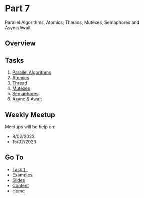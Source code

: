 # Part 7

Parallel Algorithms, Atomics, Threads, Mutexes, Semaphores and Async/Await

## Overview


## Tasks

1. [Parallel Algorithms]()
2. [Atomics]()
3. [Thread]()
4. [Mutexes]()
5. [Semaphores]()
6. [Async & Await]()

## Weekly Meetup

Meetups will be help on:

- 8/02/2023
- 15/02/2023

## Go To

- [Task 1 : ](/content/part/tasks/)
- [Examples](/content/part/examples/README.md)
- [Slides](/content/part/slides/README.md)
- [Content](/content/README.md)
- [Home](/README.md)
